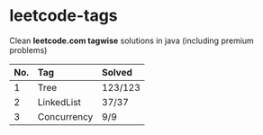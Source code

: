 # leetcode-tags

Clean **leetcode.com tagwise** solutions in java (including premium problems)

|No. |  Tag  |Solved|
|:---|:---|:---|
| 1  | Tree  | 123/123|
| 2  | LinkedList  | 37/37|
| 3  | Concurrency | 9/9|